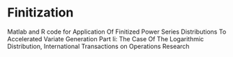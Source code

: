 # Finitization
Matlab and R code for Application Of Finitized Power Series Distributions To Accelerated Variate Generation Part Ii:  The Case Of The Logarithmic Distribution, International Transactions on Operations Research
